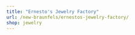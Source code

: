 ```yaml
---
title: "Ernesto's Jewelry Factory"
url: /new-braunfels/ernestos-jewelry-factory/
shop: jewelry
---
```

